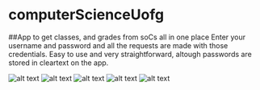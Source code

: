 # computerScienceUofg

##App to get classes, and grades from soCs all in one place
Enter your username and password and all the requests are made with those credentials. 
Easy to use and very straightforward, altough passwords are stored in cleartext on the app.



![alt text](https://github.com/kungFuLambda/computerScienceUofg/blob/master/screenshots/calendarView.png)
![alt text](https://github.com/kungFuLambda/computerScienceUofg/blob/master/screenshots/userView.png)
![alt text](https://github.com/kungFuLambda/computerScienceUofg/blob/master/screenshots/gradeView.png)
![alt text](https://github.com/kungFuLambda/computerScienceUofg/blob/master/screenshots/settingsView.png)
![alt text](https://github.com/kungFuLambda/computerScienceUofg/blob/master/screenshots/socsView.png)

